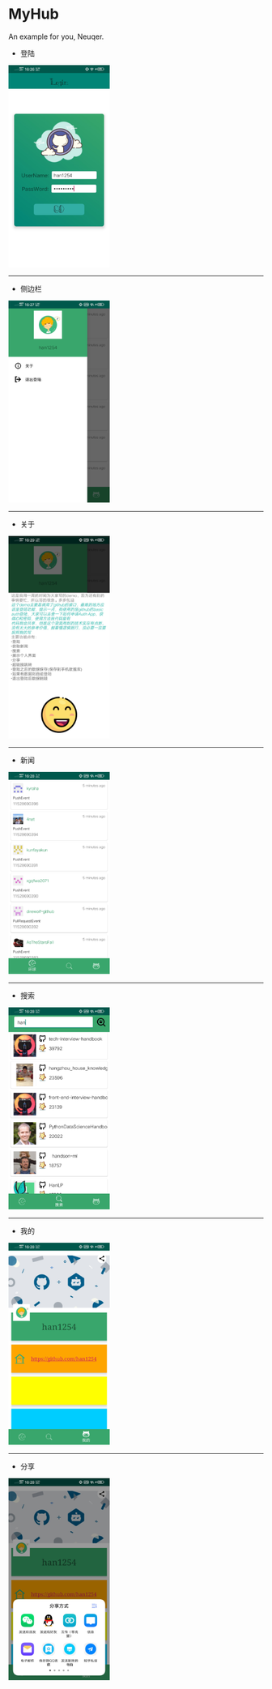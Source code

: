 # MyHub
An example for you, Neuqer.

+ 登陆   

<img src="img/login.jpg" width="200px" >   

---

+ 侧边栏  

<img src="img/slide.jpg" width="200px" >  


---

+ 关于

<img src="img/about.jpg" width="200px" >

---

+ 新闻  

<img src="img/global_news.jpg" width="200px" >      

---  

+ 搜索    

<img src="img/search.jpg" width="200px" > 

---

+ 我的  

<img src="img/mine.jpg" width="200px" >  

---
+ 分享  

<img src="img/share.jpg" width="200px" >